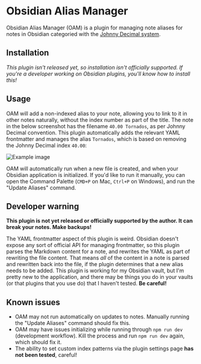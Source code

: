 # Obsidian Alias Manager

Obsidian Alias Manager (OAM) is a plugin for managing note aliases for notes in Obsidian categoried with the [Johnny Decimal system](https://johnnydecimal.com/).

## Installation

_This plugin isn't released yet, so installation isn't officially supported. If you're a developer working on Obsidian plugins, you'll know how to install this!_

## Usage

OAM will add a non-indexed alias to your note, allowing you to link to it in other notes naturally, without the index number as part of the title. The note in the below screenshot has the filename `40.00 Tornados`, as per Johnny Decimal convention. This plugin automatically adds the relevant YAML frontmatter and manages the alias `Tornados`, which is based on removing the Johnny Decimal index `40.00`:

![Example image](https://kmf.lol/2021/08/Obsidian_IfedraQyF4.png)

OAM will automatically run when a new file is created, and when your Obsidian application is initialized. If you'd like to run it manually, you can open the Command Palette (`CMD+P` on Mac, `Ctrl+P` on Windows), and run the "Update Aliases" command.

## Developer warning

**This plugin is not yet released or officially supported by the author. It can break your notes. Make backups!**

The YAML frontmatter aspect of this plugin is weird. Obsidian doesn't expose any sort of official API for managing frontmatter, so this plugin parses the Markdown content for a note, and rewrites the YAML as part of rewriting the file content. That means _all_ of the content in a note is parsed and rewritten back into the file, if the plugin determines that a new alias needs to be added. This plugin is working for my Obsidian vault, but I'm pretty new to the application, and there may be things you do in your vaults (or that plugins that you use do) that I haven't tested. **Be careful!**

## Known issues

- OAM may not run automatically on updates to notes. Manually running the "Update Aliases" command should fix this.
- OAM may have issues initializing while running through `npm run dev` (development workflow). Kill the process and run `npm run dev` again, which should fix it.
- The ability to set custom index patterns via the plugin settings page **has not been tested**, careful!